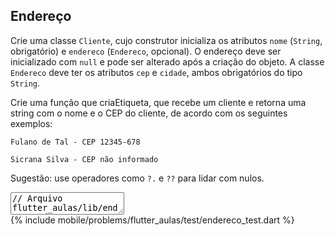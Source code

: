 ## Endereço

Crie uma classe `Cliente`, cujo construtor inicializa os atributos `nome` (`String`, obrigatório) e `endereco` (`Endereco`, opcional). O endereço deve ser inicializado com `null` e pode ser alterado após a criação do objeto. A classe `Endereco` deve ter os atributos `cep` e `cidade`, ambos obrigatórios do tipo `String`.

Crie uma função que criaEtiqueta, que recebe um cliente e retorna uma string com o nome e o CEP do cliente, de acordo com os seguintes exemplos:

```
Fulano de Tal - CEP 12345-678
```

```
Sicrana Silva - CEP não informado
```

Sugestão: use operadores como `?.` e `??` para lidar com nulos.

<textarea class="code lang-dart" data-filename="flutter_aulas/lib/endereco.dart">
// Arquivo flutter_aulas/lib/endereco.dart

class Cliente {

}
</textarea>

<div class="testcode">
{% include mobile/problems/flutter_aulas/test/endereco_test.dart %}
</div>